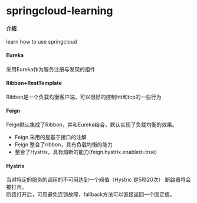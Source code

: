 # springcloud-learning

#### 介绍
learn how to use springcloud

#### Eureka
采用Eureka作为服务注册与发现的组件

#### Ribbon+RestTemplate
Ribbon是一个负载均衡客户端，可以很好的控制htt和tcp的一些行为

#### Feign
Feign默认集成了Ribbon，并和Eureka结合，默认实现了负载均衡的效果。<br/>
* Feign 采用的是基于接口的注解<br/>
* Feign 整合了ribbon，具有负载均衡的能力<br/>
* 整合了Hystrix，具有熔断的能力(feign.hystrix.enabled=true)<br/>

#### Hystrix
当对特定的服务的调用的不可用达到一个阀值（Hystric 是5秒20次） 断路器将会被打开。<br/>
断路打开后，可用避免连锁故障，fallback方法可以直接返回一个固定值。